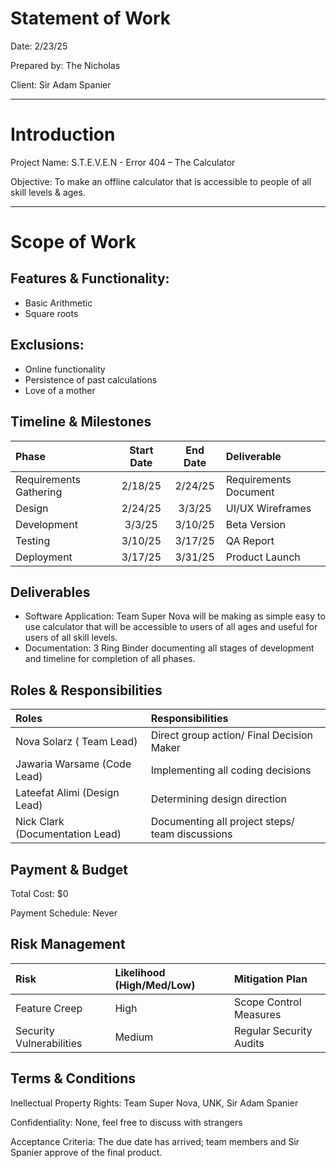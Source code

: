 # Statement of Work
Date: 2/23/25 

Prepared by: The Nicholas 

Client: Sir Adam Spanier 

---

# Introduction 

Project Name: S.T.E.V.E.N - Error 404 – The Calculator 

Objective: To make an offline calculator that is accessible to people of all skill levels & ages. 

---

# Scope of Work 

## Features & Functionality: 

- Basic Arithmetic <br>
- Square roots 

## Exclusions: 
- Online functionality <br>
- Persistence of past calculations <br>
- Love of a mother 

## Timeline & Milestones 

| Phase                  | Start Date | End Date | Deliverable           |
| :--------------------- | :--------: | :------: | :-------------------- |
| Requirements Gathering | 2/18/25    | 2/24/25  | Requirements Document |
| Design                 | 2/24/25    | 3/3/25   | UI/UX Wireframes      |
| Development            | 3/3/25     | 3/10/25  | Beta Version          |
| Testing                | 3/10/25    | 3/17/25  | QA Report             |
| Deployment             | 3/17/25    | 3/31/25  | Product Launch        |

## Deliverables 
- Software Application: Team Super Nova will be making as simple easy to use calculator that will be accessible to users of all ages and useful for users of all skill levels. <br>
- Documentation: 3 Ring Binder documenting all stages of development and timeline for completion of all phases. 

## Roles & Responsibilities 

| Roles                           | Responsibilities                                |
| :------------------------------ | :---------------------------------------------- |
| Nova Solarz ( Team Lead)        | Direct group action/ Final Decision Maker       |
| Jawaria Warsame (Code Lead)     | Implementing all coding decisions               |
| Lateefat Alimi (Design Lead)    | Determining design direction                    |
| Nick Clark (Documentation Lead) | Documenting all project steps/ team discussions |


## Payment & Budget 

Total Cost: $0 

Payment Schedule: Never 

 

## Risk Management  

| Risk                     | Likelihood (High/Med/Low) | Mitigation Plan         |
| :----------------------- | :------------------------ | :---------------------- |
| Feature Creep            | High                      | Scope Control Measures  |
| Security Vulnerabilities | Medium                    | Regular Security Audits |

## Terms & Conditions 

Inellectual Property Rights: Team Super Nova, UNK, Sir Adam Spanier 

Confidentiality: None, feel free to discuss with strangers 

Acceptance Criteria: The due date has arrived; team members and Sir Spanier 	approve of the final product. 
